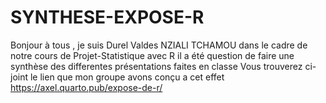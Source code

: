 # SYNTHESE-EXPOSE-R

Bonjour à tous , je suis Durel Valdes NZIALI TCHAMOU dans le cadre de notre cours de Projet-Statistique avec R  il a été question de faire une synthèse des differentes présentations faites en classe
Vous trouverez ci-joint le lien que mon groupe avons conçu a cet effet
https://axel.quarto.pub/expose-de-r/
